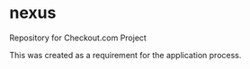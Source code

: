 # nexus
Repository for Checkout.com Project

This was created as a requirement for the application process.
